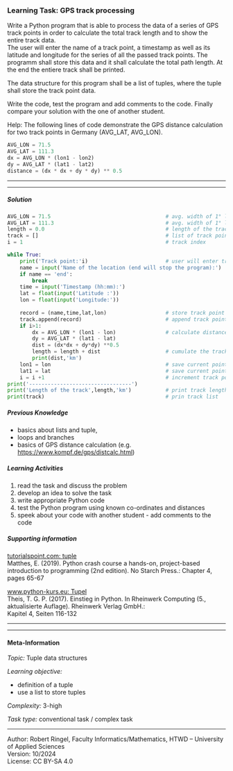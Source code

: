### Learning Task: GPS track processing

Write a Python program that is able to process the data of a series of GPS track points in order to calculate the total track length and to show the entire track data.  
The user will enter the name of a track point, a timestamp as well as its latitude and longitude for the series of all the passed track points. The programm shall store this data and it shall calculate the total path length.
At the end the entiere track shall be printed.

The data structure for this program shall be a list of tuples, where the tuple shall store the track point data.

Write the code, test the program and add comments to the code. Finally compare your solution with the one of another student.


Help: The following lines of code demonstrate the GPS distance calculation for two track points in Germany (AVG_LAT, AVG_LON).

``` python
AVG_LON = 71.5
AVG_LAT = 111.3
dx = AVG_LON * (lon1 - lon2)
dy = AVG_LAT * (lat1 - lat2)
distance = (dx * dx + dy * dy) ** 0.5
``` 

---------------------------------------
---------------------------------------

##### Solution

``` python
AVG_LON = 71.5                                     # avg. width of 1° longitude in Germany
AVG_LAT = 111.3                                    # avg. width of 1° latitude in Germany
length = 0.0                                       # length of the track
track = []                                         # list of track points
i = 1                                              # track index

while True:
	print('Track point:'i)                         # user will enter track point data
	name = input('Name of the location (end will stop the program):')
	if name == 'end':
		break
	time = input('Timestamp (hh:mm):')
	lat = float(input('Latitude :'))
	lon = float(input('Longitude:'))
	
	record = (name,time,lat,lon)                   # store track point data as tuple
	track.append(record)                           # append track point to the track list
	if i>1:
		dx = AVG_LON * (lon1 - lon)                # calculate distance between two track points
		dy = AVG_LAT * (lat1 - lat)
		dist = (dx*dx + dy*dy) **0.5        
		length = length + dist                     # cumulate the track length
		print(dist,'km')
	lon1 = lon                                     # save current point longitude
	lat1 = lat                                     # save current point latitude
	i = i +1                                       # increment track point counter
print('---------------------------------')
print('Length of the track',length,'km')           # print track length
print(track)                                       # prin track list

```


##### Previous Knowledge

- basics about lists and tuple, 
- loops and branches
- basics of GPS distance calculation (e.g. https://www.kompf.de/gps/distcalc.html)
  
##### Learning Activities

1) read the task and discuss the problem 
2) develop an idea to solve the task
3) write appropriate Python code
4) test the Python program using known co-ordinates and distances
5) speek about your code with another student - add comments to the code


##### Supporting information

[tutorialspoint.com: tuple](https://www.tutorialspoint.com/python/python_tuples.htm)  
Matthes, E. (2019). Python crash course a hands-on, project-based introduction to programming (2nd edition). No Starch Press.: Chapter 4, pages 65-67  

[www.python-kurs.eu: Tupel](https://www.python-kurs.eu/python3_sequentielle_datentypen.php)  
Theis, T. G. P. (2017). Einstieg in Python. In Rheinwerk Computing (5., aktualisierte Auflage). Rheinwerk Verlag GmbH.:   
Kapitel 4, Seiten 116-132 

---------------------------------------
---------------------------------------
#### Meta-Information
*Topic:*  Tuple data structures 

*Learning objective:*  
- definition of a tuple
- use a list to store tuples

[//]: # "learning objective: 2-tuple"
[//]: # "previous knowledge: 1-branch 1-loop 2-list 2-ipo"

*Complexity:*  3-high 

*Task type:*  conventional task / complex task

----
Author: Robert Ringel, Faculty Informatics/Mathematics, HTWD – University of Applied Sciences  
Version: 10/2024            
License: CC BY-SA 4.0
